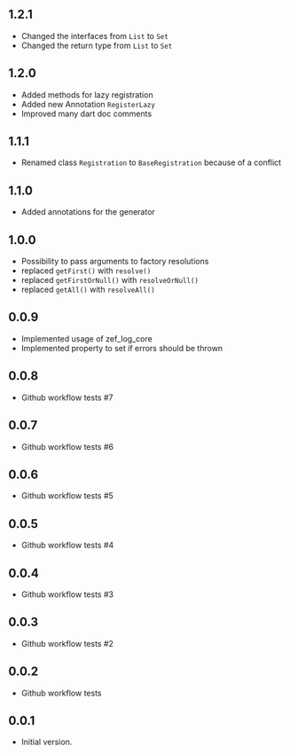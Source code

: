 ## 1.2.1

- Changed the interfaces from `List` to `Set`
- Changed the return type from `List` to `Set`

## 1.2.0

- Added methods for lazy registration
- Added new Annotation `RegisterLazy`
- Improved many dart doc comments

## 1.1.1

- Renamed class `Registration` to `BaseRegistration` because of a conflict

## 1.1.0

- Added annotations for the generator

## 1.0.0

- Possibility to pass arguments to factory resolutions
- replaced `getFirst()` with `resolve()`
- replaced `getFirstOrNull()` with `resolveOrNull()`
- replaced `getAll()` with `resolveAll()`

## 0.0.9

- Implemented usage of zef_log_core
- Implemented property to set if errors should be thrown

## 0.0.8

- Github workflow tests #7

## 0.0.7

- Github workflow tests #6

## 0.0.6

- Github workflow tests #5

## 0.0.5

- Github workflow tests #4

## 0.0.4

- Github workflow tests #3

## 0.0.3

- Github workflow tests #2

## 0.0.2

- Github workflow tests

## 0.0.1

- Initial version.
